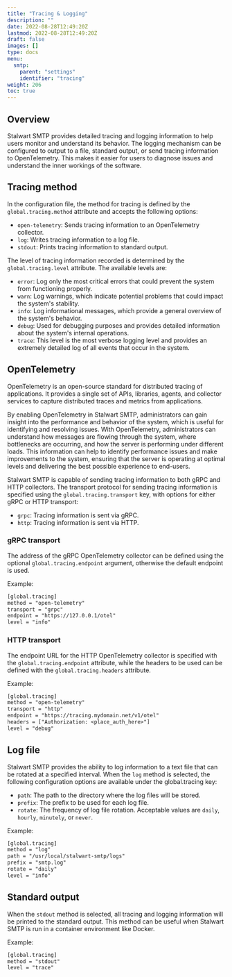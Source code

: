 ```yaml
---
title: "Tracing & Logging"
description: ""
date: 2022-08-28T12:49:20Z
lastmod: 2022-08-28T12:49:20Z
draft: false
images: []
type: docs
menu:
  smtp:
    parent: "settings"
    identifier: "tracing"
weight: 206
toc: true
---
```


## Overview

Stalwart SMTP provides detailed tracing and logging information to help users monitor and understand its behavior. The logging mechanism can be configured to output to a file, standard output, or send tracing information to OpenTelemetry. This makes it easier for users to diagnose issues and understand the inner workings of the software.

## Tracing method

In the configuration file, the method for tracing is defined by the `global.tracing.method` attribute and accepts the following options:

- `open-telemetry`: Sends tracing information to an OpenTelemetry collector.
- `log`: Writes tracing information to a log file.
- `stdout`: Prints tracing information to standard output.

The level of tracing information recorded is determined by the `global.tracing.level` attribute. The available levels are:

- `error`: Log only the most critical errors that could prevent the system from functioning properly.
- `warn`: Log warnings, which indicate potential problems that could impact the system's stability.
- `info`: Log informational messages, which provide a general overview of the system's behavior.
- `debug`: Used for debugging purposes and provides detailed information about the system's internal operations.
- `trace`: This level is the most verbose logging level and provides an extremely detailed log of all events that occur in the system.

## OpenTelemetry

OpenTelemetry is an open-source standard for distributed tracing of applications. It provides a single set of APIs, libraries, agents, and collector services to capture distributed traces and metrics from applications.

By enabling OpenTelemetry in Stalwart SMTP, administrators can gain insight into the performance and behavior of the system, which is useful for identifying and resolving issues. With OpenTelemetry, administrators can understand how messages are flowing through the system, where bottlenecks are occurring, and how the server is performing under different loads. This information can help to identify performance issues and make improvements to the system, ensuring that the server is operating at optimal levels and delivering the best possible experience to end-users.

Stalwart SMTP is capable of sending tracing information to both gRPC and HTTP collectors. The transport protocol for sending tracing information is specified using the `global.tracing.transport` key, with options for either gRPC or HTTP transport:

- `grpc`: Tracing information is sent via gRPC.
- `http`: Tracing information is sent via HTTP.


### gRPC transport

The address of the gRPC OpenTelemetry collector can be defined using the optional `global.tracing.endpoint` argument, otherwise the default endpoint is used.

Example:

```txt
[global.tracing]
method = "open-telemetry"
transport = "grpc"
endpoint = "https://127.0.0.1/otel"
level = "info"
```

### HTTP transport

The endpoint URL for the HTTP OpenTelemetry collector is specified with the `global.tracing.endpoint` attribute, while the headers to be used can be defined with the `global.tracing.headers` attribute.

Example:

```txt
[global.tracing]
method = "open-telemetry"
transport = "http"
endpoint = "https://tracing.mydomain.net/v1/otel"
headers = ["Authorization: <place_auth_here>"]
level = "debug"
```

## Log file

Stalwart SMTP provides the ability to log information to a text file that can be rotated at a specified interval. When the `log` method is selected, the following configuration options are available under the global.tracing key:

- `path`: The path to the directory where the log files will be stored.
- `prefix`: The prefix to be used for each log file.
- `rotate`: The frequency of log file rotation. Acceptable values are `daily`, `hourly`, `minutely`, or `never`.

Example:

```txt
[global.tracing]
method = "log"
path = "/usr/local/stalwart-smtp/logs"
prefix = "smtp.log"
rotate = "daily"
level = "info"
```

## Standard output

When the `stdout` method is selected, all tracing and logging information will be printed to the standard output. This method can be useful when Stalwart SMTP is run in a container environment like Docker.

Example: 

```txt
[global.tracing]
method = "stdout"
level = "trace"
```
